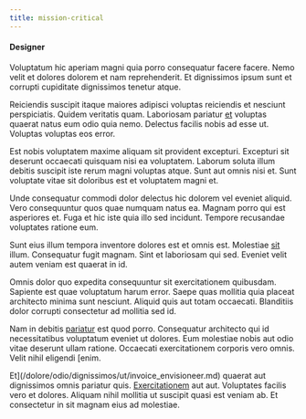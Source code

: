 ```yaml
---
title: mission-critical
---
```


#### Designer

Voluptatum hic aperiam magni quia porro consequatur facere facere. Nemo velit et dolores dolorem et nam reprehenderit. Et dignissimos ipsum sunt et corrupti cupiditate dignissimos tenetur atque.

Reiciendis suscipit itaque maiores adipisci voluptas reiciendis et nesciunt perspiciatis. Quidem veritatis quam. Laboriosam pariatur [et](/dolore/odio/dignissimos/odio/moratorium.md) voluptas quaerat natus eum odio quia nemo. Delectus facilis nobis ad esse ut. Voluptas voluptas eos error.

Est nobis voluptatem maxime aliquam sit provident excepturi. Excepturi sit deserunt occaecati quisquam nisi ea voluptatem. Laborum soluta illum debitis suscipit iste rerum magni voluptas atque. Sunt aut omnis nisi et. Sunt voluptate vitae sit doloribus est et voluptatem magni et.

Unde consequatur commodi dolor delectus hic dolorem vel eveniet aliquid. Vero consequuntur quos quae numquam natus ea. Magnam porro qui est asperiores et. Fuga et hic iste quia illo sed incidunt. Tempore recusandae voluptates ratione eum.

Sunt eius illum tempora inventore dolores est et omnis est. Molestiae [sit](/earum/quo/dolorem/netherlands_antillian_guilder_incredible_concrete_computer.md) illum. Consequatur fugit magnam. Sint et laboriosam qui sed. Eveniet velit autem veniam est quaerat in id.

Omnis dolor quo expedita consequuntur sit exercitationem quibusdam. Sapiente est quae voluptatum harum error. Saepe quas mollitia quia placeat architecto minima sunt nesciunt. Aliquid quis aut totam occaecati. Blanditiis dolor corrupti consectetur ad mollitia sed id.

Nam in debitis [pariatur](/dolore/odio/benchmark_invoice_eyeballs.md) est quod porro. Consequatur architecto qui id necessitatibus voluptatum eveniet ut dolores. Eum molestiae nobis aut odio vitae deserunt ullam ratione. Occaecati exercitationem corporis vero omnis. Velit nihil eligendi [enim.

Et](/dolore/odio/dignissimos/ut/invoice_envisioneer.md) quaerat aut dignissimos omnis pariatur quis. [Exercitationem](/dolore/bedfordshire_mountains.md) aut aut. Voluptates facilis vero et dolores. Aliquam nihil mollitia ut suscipit quasi est veniam ab. Et consectetur in sit magnam eius ad molestiae.
